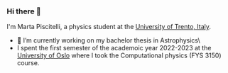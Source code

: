 ### Hi there 👋
I'm Marta Piscitelli, a physics student at the [University of Trento, Italy](https://www.unitn.it/).
* 🔭 I’m currently working on my bachelor thesis in Astrophysics\
* I spent the first semester of the academoic year 2022-2023 at the [University of Oslo](https://www.uio.no/english/) where I took the Computational physics (FYS 3150) course.




<!--
**martapisci/martapisci** is a ✨ _special_ ✨ repository because its `README.md` (this file) appears on your GitHub profile.

Here are some ideas to get you started:

 🔭 I’m currently working on my bachelor thesis in Astrophysics
- 🌱 I’m currently learning ...
- 👯 I’m looking to collaborate on ...
- 🤔 I’m looking for help with ...
- 💬 Ask me about ...
- 📫 How to reach me: ...
- 😄 Pronouns: ...
- ⚡ Fun fact: ...
-->

